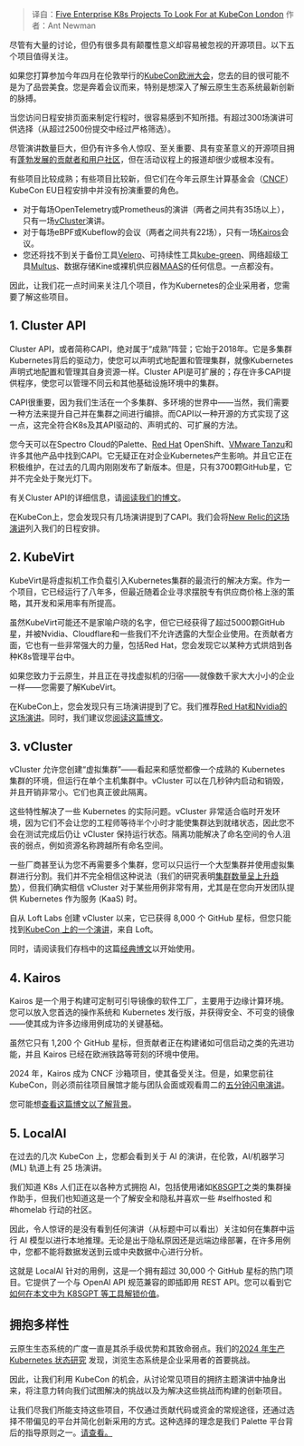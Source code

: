 
<!--
title: KubeCon伦敦值得关注的五个企业级K8s项目
cover: https://cdn.thenewstack.io/media/2025/02/32396366-kubecon123.png
-->

> 译自：[Five Enterprise K8s Projects To Look For at KubeCon London](https://thenewstack.io/five-enterprise-k8s-projects-to-look-for-at-kubecon-london/)
> 作者：Ant Newman

尽管有大量的讨论，但仍有很多具有颠覆性意义却容易被忽视的开源项目。以下五个项目值得关注。

如果您打算参加今年四月在伦敦举行的[KubeCon欧洲大会](https://events.linuxfoundation.org/kubecon-cloudnativecon-europe/)，您去的目的很可能不是为了品尝美食。您是奔着会议而来，特别是想深入了解云原生生态系统最新创新的脉搏。

当您访问日程安排页面来制定行程时，很容易感到不知所措。有超过300场演讲可供选择（从超过2500份提交中经过严格筛选）。

尽管演讲数量巨大，但仍有许多令人惊叹、至关重要、具有变革意义的开源项目拥有[蓬勃发展的贡献者和用户社区](https://www.cncf.io/blog/2025/01/29/2024-year-in-review-of-cncf-and-top-30-open-source-project-velocity/)，但在活动议程上的报道却很少或根本没有。

有些项目比较成熟；有些项目比较新，但它们在今年云原生计算基金会（[CNCF](https://cncf.io/?utm_content=inline+mention)）KubeCon EU日程安排中并没有扮演重要的角色。

- 对于每场OpenTelemetry或Prometheus的演讲（两者之间共有35场以上），只有一场[vCluster](https://thenewstack.io/kubernetes-gets-back-to-scaling-with-virtual-clusters/)演讲。
- 对于每场eBPF或Kubeflow的会议（两者之间共有22场），只有一场[Kairos](https://thenewstack.io/livin-kubernetes-on-the-immutable-edge-with-kairos-project/)会议。
- 您还将找不到关于备份工具[Velero](https://thenewstack.io/how-to-make-up-for-kubernetes-disaster-recovery-shortfalls/)、可持续性工具[kube-green](https://thenewstack.io/an-open-source-journey-to-greener-cloud-native-environments/)、网络超级工具[Multus](https://thenewstack.io/how-to-navigate-multiple-networks-for-kubernetes-workloads/)、数据存储Kine或裸机供应器[MAAS](https://thenewstack.io/provision-bare-metal-kubernetes-with-the-cluster-api/)的任何信息。一点都没有。

因此，让我们花一点时间来关注几个项目，作为Kubernetes的企业采用者，您需要了解这些项目。

## 1. Cluster API

Cluster API，或者简称CAPI，绝对属于“成熟”阵营；它始于2018年。它是多集群Kubernetes背后的驱动力，使您可以声明式地配置和管理集群，就像Kubernetes声明式地配置和管理其自身资源一样。Cluster API是可扩展的；存在许多CAPI提供程序，使您可以管理不同云和其他基础设施环境中的集群。

CAPI很重要，因为我们生活在一个多集群、多环境的世界中——当然，我们需要一种方法来提升自己并在集群之间进行编排。而CAPI以一种开源的方式实现了这一点，这完全符合K8s及其API驱动的、声明式的、可扩展的方法。

您今天可以在Spectro Cloud的Palette、[Red Hat](https://www.openshift.com/try?utm_content=inline+mention) OpenShift、[VMware Tanzu](https://tanzu.vmware.com?utm_content=inline+mention)和许多其他产品中找到CAPI。它无疑正在对企业Kubernetes产生影响。并且它正在积极维护，在过去的几周内刚刚发布了新版本。但是，只有3700颗GitHub星，它并不完全处于聚光灯下。

有关Cluster API的详细信息，请[阅读我们的博文](https://www.spectrocloud.com/blog/cluster-api-and-kubernetes-cluster-management)。

在KubeCon上，您会发现只有几场演讲提到了CAPI。我们会将[New Relic的这场演讲](https://sched.co/1txDE)列入我们的日程安排。

## 2. KubeVirt

KubeVirt是将虚拟机工作负载引入Kubernetes集群的最流行的解决方案。作为一个项目，它已经运行了八年多，但最近随着企业寻求摆脱专有供应商价格上涨的策略，其开发和采用率有所提高。

虽然KubeVirt可能还不是家喻户晓的名字，但它已经获得了超过5000颗GitHub星，并被Nvidia、Cloudflare和一些我们不允许透露的大型企业使用。在贡献者方面，它也有一些非常强大的力量，包括Red Hat，您会发现它以某种方式烘焙到各种K8s管理平台中。

如果您致力于云原生，并且正在寻找虚拟机的归宿——就像数千家大大小小的企业一样——您需要了解KubeVirt。

在KubeCon上，您会发现只有三场演讲提到了它。我们推荐[Red Hat和Nvidia的这场演讲](https://sched.co/1td18)。同时，我们建议您[阅读这篇博文](https://www.spectrocloud.com/blog/production-ready-kubevirt-architecture-for-vms-on-kubernetes)。

## 3. vCluster
vCluster 允许您创建“虚拟集群”——看起来和感觉都像一个成熟的 Kubernetes 集群的环境，但运行在单个主机集群中。vCluster 可以在几秒钟内启动和销毁，并且开销非常小。它们也真正彼此隔离。

这些特性解决了一些 Kubernetes 的实际问题。vCluster 非常适合临时开发环境，因为它们不会让您的工程师等待半个小时才能使集群达到就绪状态，因此您不会在测试完成后仍让 vCluster 保持运行状态。隔离功能解决了命名空间的令人沮丧的弱点，例如资源名称跨越所有命名空间。

一些厂商甚至认为您不再需要多个集群，您可以只运行一个大型集群并使用虚拟集群进行分割。我们并不完全相信这种说法（我们的研究表明[集群数量呈上升趋势](https://info.spectrocloud.com/2024-state-of-production-kubernetes)），但我们确实相信 vCluster 对于某些用例非常有用，尤其是在您向开发团队提供 Kubernetes 作为服务 (KaaS) 时。

自从 Loft Labs 创建 vCluster 以来，它已获得 8,000 个 GitHub 星标，但您只能找到[KubeCon 上的一个演讲](https://sched.co/1tx9S)，来自 Loft。

同时，请阅读我们存档中的这篇[经典博文](https://www.spectrocloud.com/blog/virtual-kubernetes-clusters-with-palette-virtual-clusters)以开始使用。

## 4. Kairos

Kairos 是一个用于构建可定制可引导镜像的软件工厂，主要用于边缘计算环境。您可以放入您首选的操作系统和 Kubernetes 发行版，并获得安全、不可变的镜像——使其成为许多边缘用例成功的关键基础。

虽然它只有 1,200 个 GitHub 星标，但贡献者正在构建诸如可信启动之类的先进功能，并且 Kairos 已经在欧洲铁路等苛刻的环境中使用。

2024 年，Kairos 成为 CNCF 沙箱项目，使其备受关注。但是，如果您前往 KubeCon，则必须前往项目展馆才能与团队会面或观看周二的[五分钟闪电演讲](https://sched.co/1tcuw)。

您可能想[查看这篇博文以了解背景](https://www.spectrocloud.com/blog/livin-kubernetes-on-the-immutable-edge-with-kairos-project)。

## 5. LocalAI

在过去的几次 KubeCon 上，您都会看到关于 AI 的演讲，在伦敦，AI/机器学习 (ML) 轨道上有 25 场演讲。

我们知道 K8s 人们正在以各种方式拥抱 AI，包括使用诸如[K8SGPT](https://sched.co/1tx86)之类的集群操作助手，但我们也知道这是一个了解安全和隐私并喜欢一些 #selfhosted 和 #homelab 行动的社区。

因此，令人惊讶的是没有看到任何演讲（从标题中可以看出）关注如何在集群中运行 AI 模型以进行本地推理。无论是出于隐私原因还是远端边缘部署，在许多用例中，您都不能将数据发送到云或中央数据中心进行分析。

这就是 LocalAI 针对的用例，这是一个拥有超过 30,000 个 GitHub 星标的热门项目。它提供了一个与 OpenAI API 规范兼容的即插即用 REST API。您可以看到它[如何在本文中为 K8SGPT 等工具解锁价值](https://www.spectrocloud.com/blog/k8sgpt-localai-unlock-kubernetes-superpowers-for-free)。

## 拥抱多样性

云原生生态系统的广度一直是其杀手级优势和其致命弱点。我们的[2024 年生产 Kubernetes 状态研究](https://info.spectrocloud.com/2024-state-of-production-kubernetes) 发现，浏览生态系统是企业采用者的首要挑战。

因此，让我们利用 KubeCon 的机会，从讨论常见项目的拥挤主题演讲中抽身出来，将注意力转向我们试图解决的挑战以及为解决这些挑战而构建的创新项目。

让我们尽我们所能支持这些项目，不仅通过贡献代码或资金的常规途径，还通过选择不带偏见的平台并简化创新采用的方式。这种选择的理念是我们 Palette 平台背后的指导原则之一。[请查看。](https://www.spectrocloud.com/integrations-and-environments)
